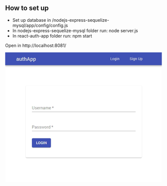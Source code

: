 ## How to set up ##

- Set up database in /nodejs-express-sequelize-mysql/app/config/config.js
- In nodejs-express-sequelize-mysql folder run: node server.js
- In react-auth-app folder run: npm start

Open in http://localhost:8081/

![Login App](/login.jpg?raw=true)